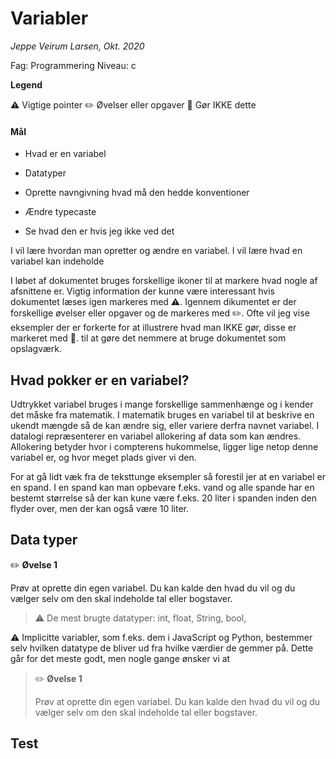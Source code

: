 

# Variabler

*Jeppe Veirum Larsen, Okt. 2020*

Fag: Programmering
Niveau: c

**Legend**

:warning: Vigtige pointer
:pencil2: Øvelser eller opgaver
:no_entry_sign: Gør IKKE dette



#### Mål

- Hvad er en variabel

- Datatyper

- Oprette navngivning hvad må den hedde konventioner

- Ændre typecaste

- Se hvad den er hvis jeg ikke ved det

  

 I vil lære hvordan man opretter og ændre en variabel. I vil lære hvad en variabel kan indeholde 

I løbet af dokumentet bruges forskellige ikoner til at markere hvad nogle af afsnittene er. Vigtig information  der kunne være interessant hvis dokumentet læses igen markeres med :warning:. Igennem dikumentet er der forskellige øvelser eller opgaver og de markeres med :pencil2:. Ofte vil jeg vise eksempler der er forkerte for at illustrere hvad man IKKE gør, disse er markeret med :no_entry_sign:. til at gøre det nemmere at bruge dokumentet som opslagværk.

 

## Hvad pokker er en variabel?

Udtrykket variabel bruges i mange forskellige sammenhænge og i kender det måske fra matematik. I matematik bruges en variabel til at beskrive en ukendt mængde så de kan ændre sig, eller variere derfra navnet variabel. I datalogi repræsenterer en variabel allokering af data som kan ændres. Allokering betyder hvor i compterens hukommelse, ligger lige netop denne variabel er, og hvor meget plads giver vi den.



For at gå lidt væk fra de teksttunge eksempler så forestil jer at en variabel er en spand. I en spand kan man opbevare f.eks. vand og alle spande har en bestemt størrelse så der kan kune være f.eks. 20 liter i spanden inden den flyder over, men der kan også være 10 liter. 




## Data typer



:pencil2: **Øvelse 1**


Prøv at oprette din egen variabel. Du kan kalde den hvad du vil og du vælger selv om den skal indeholde tal eller bogstaver.



> :warning: De mest brugte datatyper: int, float, String, bool, 



:warning: Implicitte variabler, som f.eks. dem i JavaScript og Python, bestemmer selv hvilken datatype de bliver ud fra hvilke værdier de gemmer på. Dette går for det meste godt, men nogle gange ønsker vi at  



>:pencil2: **Øvelse 1**
>
>
>Prøv at oprette din egen variabel. Du kan kalde den hvad du vil og du vælger selv om den skal indeholde tal eller bogstaver.



## Test

































